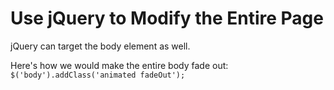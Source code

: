 # Use jQuery to Modify the Entire Page
jQuery can target the body element as well.

Here's how we would make the entire body fade out: `$('body').addClass('animated fadeOut');`
